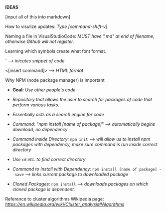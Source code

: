**IDEAS**

[input all of this into markdown]

How to visulize updates:
*Type [command-shift-v]*



Naming a file in VisualStudioCode:
*MUST have ".md" at end of filename, otherwise Github will not register.*


Learning which symbols create what font format.

\` *--> inicates snippet of code*

<[insert command]> *--> HTML format*



Why NPM (node package manager) is important

* **Goal:** *Use other people's code*

* *Repository that allows the user to search for packages of code that perform various tasks.*

* *Essentially acts as a search engine for code*

* *Command: "npm install [name of package]" --> automatically begins download, no dependency*

* *Command inside Directory:* `npm init` *--> will allow us to install npm packages with dependency, make sure command is run inside correct directory*
* *Use* `cd` *etc. to find correct directory*

* *Command to Install with Dependency:* `npm install [name of package] --save`  *--> links current package to downloaded package*

* *Cloned Packages:* `npm install` *--> downloads packages on which cloned package is dependent.*


Reference to cluster algorithms Wikipedia page:
*https://en.wikipedia.org/wiki/Cluster_analysis#Algorithms*